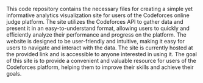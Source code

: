 This code repository contains the necessary files for creating a simple yet informative analytics visualization site for users of the Codeforces online judge platform. The site utilizes the Codeforces API to gather data and present it in an easy-to-understand format, allowing users to quickly and efficiently analyze their performance and progress on the platform. The website is designed to be user-friendly and intuitive, making it easy for users to navigate and interact with the data. The site is currently hosted at the provided link and is accessible to anyone interested in using it. The goal of this site is to provide a convenient and valuable resource for users of the Codeforces platform, helping them to improve their skills and achieve their goals.

